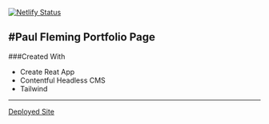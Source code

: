 [![Netlify Status](https://api.netlify.com/api/v1/badges/9508282e-e081-4fe6-89c2-7fd1ddd5a97d/deploy-status)](https://app.netlify.com/sites/melodic-lily-d37931/deploys)

## #Paul Fleming Portfolio Page

###Created With

- Create Reat App
- Contentful Headless CMS
- Tailwind

---

[Deployed Site](https://www.pafleming.com)
